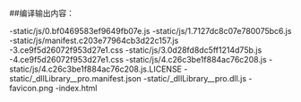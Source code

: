 ##编译输出内容：

-static/js/0.bf0469583ef9649fb07e.js
-static/js/1.7127dc8c07e780075bc6.js
-static/js/manifest.c203e77964cb3d22c157.js
-3.ce9f5d26072f953d27e1.css
-static/js/3.0d28fd8dc5ff1214d75b.js
-4.ce9f5d26072f953d27e1.css
-static/js/4.c26c3be1f884ac76c208.js
-static/js/4.c26c3be1f884ac76c208.js.LICENSE
-static/_dllLibrary__pro.manifest.json
-static/_dllLibrary__pro.dll.js
-favicon.png
-index.html
